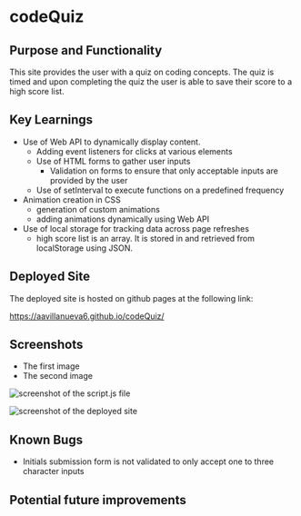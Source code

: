 # codeQuiz

## Purpose and Functionality

This site provides the user with a quiz on coding concepts. The quiz is timed and upon completing the quiz the user is able to save their score to a high score list.

## Key Learnings

- Use of Web API to dynamically display content.
  - Adding event listeners for clicks at various elements
  - Use of HTML forms to gather user inputs
    - Validation on forms to ensure that only acceptable inputs are provided by the user
  - Use of setInterval to execute functions on a predefined frequency
- Animation creation in CSS
  - generation of custom animations
  - adding animations dynamically using Web API
- Use of local storage for tracking data across page refreshes
  - high score list is an array. It is stored in and retrieved from localStorage using JSON.

## Deployed Site

The deployed site is hosted on github pages at the following link:

https://aavillanueva6.github.io/codeQuiz/

## Screenshots

- The first image
- The second image

![screenshot of the script.js file]()

![screenshot of the deployed site]()

## Known Bugs

- Initials submission form is not validated to only accept one to three character inputs

## Potential future improvements
